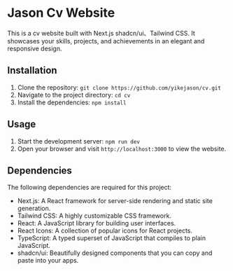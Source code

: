 # Jason Cv Website

This is a cv website built with Next.js shadcn/ui、Tailwind CSS. It showcases your skills, projects, and achievements in an elegant and responsive design.

## Installation

1. Clone the repository: `git clone https://github.com/yikejason/cv.git`
2. Navigate to the project directory: `cd cv`
3. Install the dependencies: `npm install`

## Usage

1. Start the development server: `npm run dev`
2. Open your browser and visit `http://localhost:3000` to view the website.

## Dependencies

The following dependencies are required for this project:

- Next.js: A React framework for server-side rendering and static site generation.
- Tailwind CSS: A highly customizable CSS framework.
- React: A JavaScript library for building user interfaces.
- React Icons: A collection of popular icons for React projects.
- TypeScript: A typed superset of JavaScript that compiles to plain JavaScript.
- shadcn/ui: Beautifully designed components that you can copy and paste into your apps.
